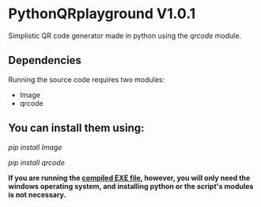 # PythonQRplayground V1.0.1
Simplistic QR code generator made in python using the *qrcode* module.

## Dependencies
Running the source code requires two modules:
- Image
- qrcode

## You can install them using:
*pip install Image*

*pip install qrcode*

**If you are running the [compiled EXE file](https://github.com/MightySpaceman/PythonQRplayground/releases/tag/V1.0), however, you will only need the windows operating system, and installing python or the script's modules is not necessary.**


